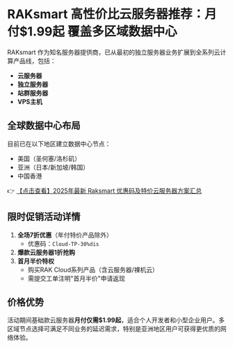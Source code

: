 # RAKsmart 高性价比云服务器推荐：月付$1.99起 覆盖多区域数据中心

RAKsmart 作为知名服务器提供商，已从最初的独立服务器业务扩展到全系列云计算产品线，包括：

- **云服务器**
- **独立服务器**
- **站群服务器**
- **VPS主机**

## 全球数据中心布局
目前已在以下地区建立数据中心节点：
- 美国（圣何塞/洛杉矶）
- 亚洲（日本/新加坡/韩国）
- 中国香港

👉 [【点击查看】2025年最新 Raksmart 优惠码及特价云服务器方案汇总](https://bit.ly/raksmart)

## 限时促销活动详情
1. **全场7折优惠**（年付特价产品除外）
   - 优惠码：`Cloud-TP-30%dis`
2. **爆款云服务器1折抢购**
3. **首月半价特权**
   - 购买RAK Cloud系列产品（含云服务器/裸机云）
   - 需提交工单注明"首月半价"申请返现

## 价格优势
活动期间基础款云服务器**月付仅需$1.99起**，适合个人开发者和小型企业用户。多区域节点选择可满足不同业务的延迟需求，特别是亚洲地区用户可获得更优质的网络体验。